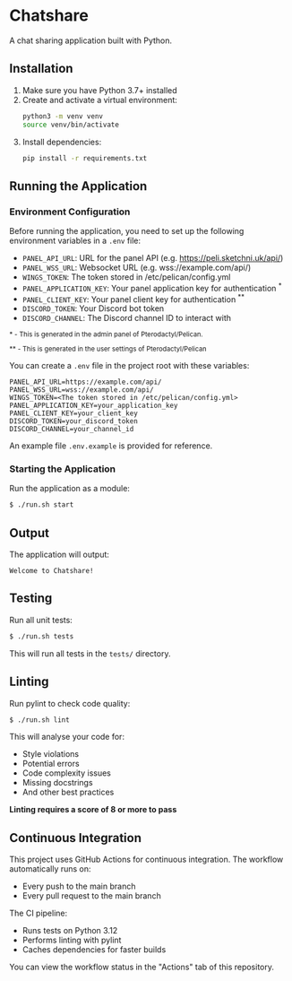 # Chatshare

A chat sharing application built with Python.

## Installation

1. Make sure you have Python 3.7+ installed
2. Create and activate a virtual environment:
   ```bash
   python3 -m venv venv
   source venv/bin/activate
   ```
3. Install dependencies:
   ```bash
   pip install -r requirements.txt
   ```

## Running the Application

### Environment Configuration

Before running the application, you need to set up the following environment variables in a `.env` file:

- `PANEL_API_URL`: URL for the panel API (e.g. https://peli.sketchni.uk/api/)
- `PANEL_WSS_URL`: Websocket URL (e.g. wss://example.com/api/)
- `WINGS_TOKEN`: The token stored in /etc/pelican/config.yml
- `PANEL_APPLICATION_KEY`: Your panel application key for authentication <sup>\*</sup>
- `PANEL_CLIENT_KEY`: Your panel client key for authentication <sup>\*\*</sup>
- `DISCORD_TOKEN`: Your Discord bot token
- `DISCORD_CHANNEL`: The Discord channel ID to interact with

<sup>
<p>* - This is generated in the admin panel of Pterodactyl/Pelican.</p>
<p>** - This is generated in the user settings of Pterodactyl/Pelican</p>
</sup>

You can create a `.env` file in the project root with these variables:

```
PANEL_API_URL=https://example.com/api/
PANEL_WSS_URL=wss://example.com/api/
WINGS_TOKEN=<The token stored in /etc/pelican/config.yml>
PANEL_APPLICATION_KEY=your_application_key
PANEL_CLIENT_KEY=your_client_key
DISCORD_TOKEN=your_discord_token
DISCORD_CHANNEL=your_channel_id
```

An example file `.env.example` is provided for reference.

### Starting the Application

Run the application as a module:

```bash
$ ./run.sh start
```

## Output

The application will output:

```
Welcome to Chatshare!
```

## Testing

Run all unit tests:

```bash
$ ./run.sh tests
```

This will run all tests in the `tests/` directory.

## Linting

Run pylint to check code quality:

```bash
$ ./run.sh lint
```

This will analyse your code for:
- Style violations
- Potential errors
- Code complexity issues
- Missing docstrings
- And other best practices

**Linting requires a score of 8 or more to pass**

## Continuous Integration

This project uses GitHub Actions for continuous integration. The workflow automatically runs on:

- Every push to the main branch
- Every pull request to the main branch

The CI pipeline:

- Runs tests on Python 3.12
- Performs linting with pylint
- Caches dependencies for faster builds

You can view the workflow status in the "Actions" tab of this repository. 
